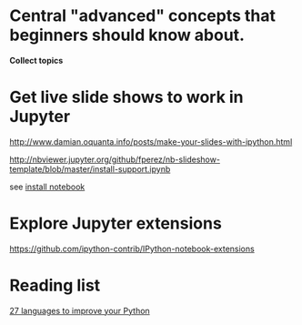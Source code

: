 # Central "advanced" concepts that beginners should know about.

**Collect topics**

# Get live slide shows to work in Jupyter

http://www.damian.oquanta.info/posts/make-your-slides-with-ipython.html

http://nbviewer.jupyter.org/github/fperez/nb-slideshow-template/blob/master/install-support.ipynb

see [install notebook](_tools/jupyter-installl-slideshow.ipynb)

# Explore Jupyter extensions

https://github.com/ipython-contrib/IPython-notebook-extensions

# Reading list

[27 languages to improve your Python](http://www.curiousefficiency.org/)
